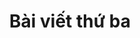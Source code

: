 ---
title: Bài viết thứ ba
description: Thay đổi mô tả của bài viết thứ ba một chút xem sao tiện thể thử luôn **text bold**, Tôi sẽ viết phần mô tả này dài hơn một chút để tiện test thử xem coi tôi đã kích hoạt masonry chưa
inCategory: Kỹ năng lập trình
catPath: ky-nang-lap-trinh
cover: https://firebasestorage.googleapis.com/v0/b/vigeb-nuxt.appspot.com/o/alone-vigeb-500.webp?alt=media&token=7aecbfa8-4685-4c45-ae9d-5c2f825035eb
recommend: 2
---